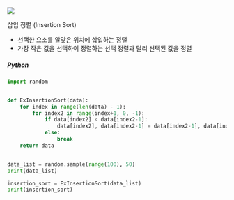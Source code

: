 <img src="https://user-images.githubusercontent.com/37543606/72411589-96ad5300-37ae-11ea-8cc6-d14109dc4e87.gif" />



삽입 정렬 (Insertion Sort)

- 선택한 요소를 알맞은 위치에 삽입하는 정렬
- 가장 작은 값을 선택하여 정렬하는 선택 정렬과 달리 선택된 값을 정렬



##### Python

```python
import random


def ExInsertionSort(data):
    for index in range(len(data) - 1):
        for index2 in range(index+1, 0, -1):
            if data[index2] < data[index2-1]:
                data[index2], data[index2-1] = data[index2-1], data[index2]
            else:
                break
    return data


data_list = random.sample(range(100), 50)
print(data_list)

insertion_sort = ExInsertionSort(data_list)
print(insertion_sort)
```


